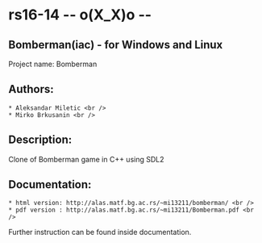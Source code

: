 # rs16-14 -- o(X_X)o --
## Bomberman(iac) - for Windows and Linux 

Project name: Bomberman

## Authors: <br />
	* Aleksandar Miletic <br />
	* Mirko Brkusanin <br />

## Description: 
Clone of Bomberman game in C++ using SDL2

## Documentation: <br />
	* html version: http://alas.matf.bg.ac.rs/~mi13211/bomberman/ <br />
	* pdf version : http://alas.matf.bg.ac.rs/~mi13211/Bomberman.pdf <br />

Further instruction can be found inside documentation.